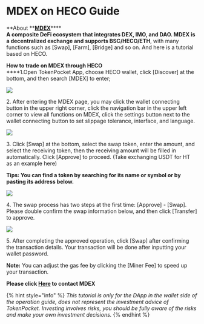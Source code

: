 # MDEX on HECO Guide

**About **[**MDEX**](https://mdex.com)****\
****A composite DeFi ecosystem that integrates DEX, IMO, and DAO. MDEX is a decentralized exchange and supports** BSC/HECO/ETH**, with many functions such as \[Swap], \[Farm], \[Bridge] and so on. And here is a tutorial based on HECO.

**How to trade on MDEX through HECO**\
****1.Open TokenPocket App, choose HECO wallet, click \[Discover] at the bottom, and then search \[MDEX] to enter;

![](<../../.gitbook/assets/dex-shou-ye- (1).jpg>)

2\. After entering the MDEX page, you may click the wallet connecting button in the upper right corner, click the navigation bar in the upper left corner to view all functions on MDEX, click the settings button next to the wallet connecting button to set slippage tolerance, interface, and language.

![](../../.gitbook/assets/mdex.png)

3\. Click \[Swap] at the bottom, select the swap token, enter the amount, and select the receiving token, then the receiving amount will be filled in automatically. Click \[Approve] to proceed. (Take exchanging USDT for HT as an example here)

**Tips: You can find a token by searching for its name or symbol or by pasting its address below.**

![](../../.gitbook/assets/mdex1.jpg)

4\. The swap process has two steps at the first time: \[Approve] - \[Swap]. Please double confirm the swap information below, and then click \[Transfer] to approve.

![](../../.gitbook/assets/mdex3.jpg)

5\. After completing the approved operation, click \[Swap] after confirming the transaction details. Your transaction will be done after inputting your wallet password.

**Note:** You can adjust the gas fee by clicking the \[Miner Fee] to speed up your transaction.

**Please click **[**Here**](https://t.me/MdexEN)** to contact MDEX** 

{% hint style="info" %}
_This tutorial is only for the DApp in the wallet side of the operation guide, does not represent the investment advice of TokenPocket. Investing involves risks, you should be fully aware of the risks and make your own investment decisions._
{% endhint %}
